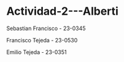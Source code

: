 # Actividad-2---Alberti

Sebastian Francisco - 23-0345

Francisco Tejeda - 23-0530

Emilio Tejeda - 23-0351
